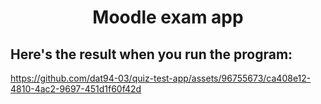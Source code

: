 <h1 align="center">Moodle exam app </h1>
<h2>Here's the result when you run the program:</h2>


https://github.com/dat94-03/quiz-test-app/assets/96755673/ca408e12-4810-4ac2-9697-451d1f60f42d

